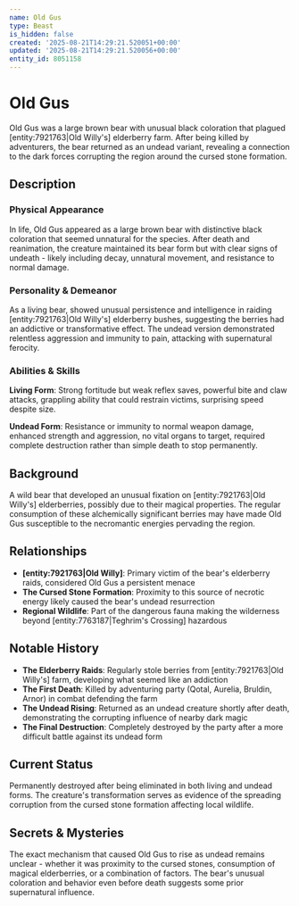 ```yaml
---
name: Old Gus
type: Beast
is_hidden: false
created: '2025-08-21T14:29:21.520051+00:00'
updated: '2025-08-21T14:29:21.520056+00:00'
entity_id: 8051158
---
```


# Old Gus

Old Gus was a large brown bear with unusual black coloration that plagued [entity:7921763|Old Willy's] elderberry farm. After being killed by adventurers, the bear returned as an undead variant, revealing a connection to the dark forces corrupting the region around the cursed stone formation.

## Description

### Physical Appearance

In life, Old Gus appeared as a large brown bear with distinctive black coloration that seemed unnatural for the species. After death and reanimation, the creature maintained its bear form but with clear signs of undeath - likely including decay, unnatural movement, and resistance to normal damage.

### Personality & Demeanor

As a living bear, showed unusual persistence and intelligence in raiding [entity:7921763|Old Willy's] elderberry bushes, suggesting the berries had an addictive or transformative effect. The undead version demonstrated relentless aggression and immunity to pain, attacking with supernatural ferocity.

### Abilities & Skills

**Living Form**: Strong fortitude but weak reflex saves, powerful bite and claw attacks, grappling ability that could restrain victims, surprising speed despite size.

**Undead Form**: Resistance or immunity to normal weapon damage, enhanced strength and aggression, no vital organs to target, required complete destruction rather than simple death to stop permanently.

## Background

A wild bear that developed an unusual fixation on [entity:7921763|Old Willy's] elderberries, possibly due to their magical properties. The regular consumption of these alchemically significant berries may have made Old Gus susceptible to the necromantic energies pervading the region.

## Relationships

- **[entity:7921763|Old Willy]**: Primary victim of the bear's elderberry raids, considered Old Gus a persistent menace
- **The Cursed Stone Formation**: Proximity to this source of necrotic energy likely caused the bear's undead resurrection
- **Regional Wildlife**: Part of the dangerous fauna making the wilderness beyond [entity:7763187|Teghrim's Crossing] hazardous

## Notable History

- **The Elderberry Raids**: Regularly stole berries from [entity:7921763|Old Willy's] farm, developing what seemed like an addiction
- **The First Death**: Killed by adventuring party (Qotal, Aurelia, Bruldin, Arnor) in combat defending the farm
- **The Undead Rising**: Returned as an undead creature shortly after death, demonstrating the corrupting influence of nearby dark magic
- **The Final Destruction**: Completely destroyed by the party after a more difficult battle against its undead form

## Current Status

Permanently destroyed after being eliminated in both living and undead forms. The creature's transformation serves as evidence of the spreading corruption from the cursed stone formation affecting local wildlife.

## Secrets & Mysteries

The exact mechanism that caused Old Gus to rise as undead remains unclear - whether it was proximity to the cursed stones, consumption of magical elderberries, or a combination of factors. The bear's unusual coloration and behavior even before death suggests some prior supernatural influence.
